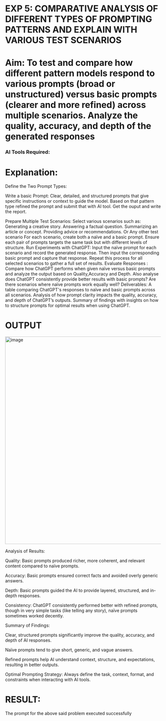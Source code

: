 

# EXP 5: COMPARATIVE ANALYSIS OF DIFFERENT TYPES OF PROMPTING PATTERNS AND EXPLAIN WITH VARIOUS TEST SCENARIOS

# Aim: To test and compare how different pattern models respond to various prompts (broad or unstructured) versus basic prompts (clearer and more refined) across multiple scenarios.  Analyze the quality, accuracy, and depth of the generated responses 

### AI Tools Required: 

# Explanation: 
Define the Two Prompt Types:

Write a basic Prompt: Clear, detailed, and structured prompts that give specific instructions or context to guide the model.
Based on that pattern type refined the prompt and submit that with AI tool.
Get the ouput and write the report.

Prepare Multiple Test Scenarios:
Select various scenarios such as:
Generating a creative story.
Answering a factual question.
Summarizing an article or concept.
Providing advice or recommendations.
Or Any other test scenario
For each scenario, create both a naïve and a basic prompt. Ensure each pair of prompts targets the same task but with different levels of structure.
Run Experiments with ChatGPT:
Input the naïve prompt for each scenario and record the generated response.
Then input the corresponding basic prompt and capture that response.
Repeat this process for all selected scenarios to gather a full set of results.
Evaluate Responses : 
	Compare how ChatGPT performs when given naïve versus basic prompts and analyze the output based on Quality,Accuracy and Depth. Also analyse does ChatGPT consistently provide better results with basic prompts? Are there scenarios where naïve prompts work equally well?
Deliverables:
A table comparing ChatGPT's responses to naïve and basic prompts across all scenarios.
Analysis of how prompt clarity impacts the quality, accuracy, and depth of ChatGPT’s outputs.
Summary of findings with insights on how to structure prompts for optimal results when using ChatGPT.


# OUTPUT

<img width="981" height="670" alt="image" src="https://github.com/user-attachments/assets/40301a14-4d34-45bd-8560-53d6c9039e94" />


Analysis of Results:

Quality: Basic prompts produced richer, more coherent, and relevant content compared to naïve prompts.

Accuracy: Basic prompts ensured correct facts and avoided overly generic answers.

Depth: Basic prompts guided the AI to provide layered, structured, and in-depth responses.

Consistency: ChatGPT consistently performed better with refined prompts, though in very simple tasks (like telling any story), naïve prompts sometimes worked decently.

Summary of Findings:

Clear, structured prompts significantly improve the quality, accuracy, and depth of AI responses.

Naïve prompts tend to give short, generic, and vague answers.

Refined prompts help AI understand context, structure, and expectations, resulting in better outputs.

Optimal Prompting Strategy: Always define the task, context, format, and constraints when interacting with AI tools.

# RESULT: 
The prompt for the above said problem executed successfully
